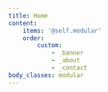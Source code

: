 ```yaml
---
title: Home
content:
    items: '@self.modular'
    order:
        custom:
            - _banner
            - _about
            - _contact
body_classes: modular
---
```

